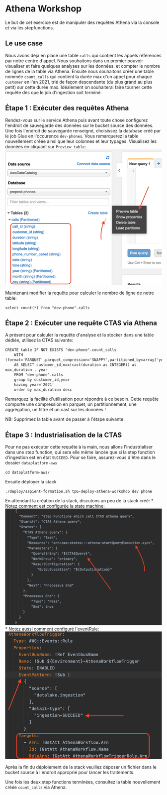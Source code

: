 # Athena Workshop
Le but de cet exercice est de manipuler des requêtes Athena via la console et via les stepfunctions.

## Le use case
Nous avons déjà en place une table `calls` qui contient les appels référencés par notre centre d'appel.
Nous souhaitons dans un premier pouvoir visualiser et faire quelques analyses sur les données. et compter le nombre de lignes de la table via Athena.
Ensuite nous souhaitons créer une table nommée `count_calls` qui contient la durée max d'un appel pour chaque `customer` 
en l'an 2021, trié de façon descendante (du plus grand au plus petit) sur cette durée max.
Idéalement on souhaiterai faire tourner cette requête dès que le job d'ingestion soit terminé.


## Étape 1 : Exécuter des requêtes Athena
Rendez-vous sur le service Athena puis avant toute chose configurez l'endroit de sauvegarde des données sur le bucket source des données.
Une fois l'endroit de sauvegarde renseigné, choisissez la database créé par le job Glue en l'occurence `dev-phones`.
Vous remarquerez la table nouvellement créée ainsi que leur colonnes et leur typages.
Visualisez les données en cliquant sur `Preview table`:
![athenaSelect](./documentation/tp5/athenaselect.png "athenaSelect")

Maintenant modifier la requête pour calculer le nombre de ligne de notre table:
```shell
select count(*) from "dev-phone".calls
```
## Étape 2 : Exécuter une requête CTAS via Athena
A présent pour calculer la requête d'analyse et la stocker dans une table dédiée, utilisez la CTAS suivante:
```shell
CREATE table IF NOT EXISTS "dev-phone".count_calls
    WITH (format='PARQUET',parquet_compression='SNAPPY',partitioned_by=array['year'])
    AS SELECT customer_id,max(cast(duration as INTEGER)) as max_duration , year
    FROM "dev-phone".calls
    group by customer_id,year
    having year='2021'
    order by max_duration desc
```
Remarquez la facilité d'utilisation pour répondre à ce besoin. Cette requête comporte une compression en parquet, un partitionnement, 
une aggrégation, un filtre et un cast sur les données !

NB: Supprimez la table avant de passer à l'étape suivante.

## Étape 3 : Industrialisation de la CTAS
Pour ne pas exécuter cette requête à la main, nous allons l'industrialiser dans une step function,
qui sera elle même lancée que si la step function d'ingestion est en état `SUCCEED`.
Pour se faire, assurez-vous d'être dans le dossier `dataplatform-aws` 
```shell
cd dataplatform-aws/
```
Ensuite déployer la stack
```shell
./deploy/sapient-formation.sh tp6-deploy-athena-workshop dev phone
```
En attendant la création de la stack, discutons un peu de la stack créé:
    * Notez comment est configurée la state machine:
![stateMachine](./documentation/tp5/statemachine.png "stateMachine")
    * Notez aussi comment configuré l'eventRule:
![eventRule](./documentation/tp5/eventrule.png "eventRule")


Après la fin du déploiement de la stack veuillez déposer un fichier dans le bucket source à l'endroit approprié pour lancer 
les traitements.

Une fois les deux step functions terminées, consultez la table nouvellement créée `count_calls` via Athena.

